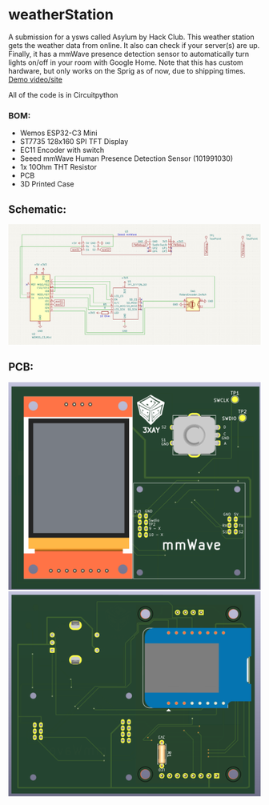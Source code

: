 # weatherStation

A submission for a ysws called Asylum by Hack Club.
This weather station gets the weather data from online.
It also can check if your server(s) are up.
Finally, it has a mmWave presence detection sensor to automatically turn lights on/off in your room with Google Home.
Note that this has custom hardware, but only works on the Sprig as of now, due to shipping times.
[Demo video/site](https://3xay.github.io/Projects/HackClub/asylum-weather)

All of the code is in Circuitpython

### BOM:
- Wemos ESP32-C3 Mini
- ST7735 128x160 SPI TFT Display
- EC11 Encoder with switch
- Seeed mmWave Human Presence Detection Sensor (101991030)
- 1x 10Ohm THT Resistor
- PCB
- 3D Printed Case

## Schematic:
![schematic](https://github.com/3XAY/weatherStation/blob/276ec20c3dd601ceb6335f3d4acf9b7bec386028/Screenshots/schematic.png?raw=true)

## PCB:
![PCB Front](https://github.com/3XAY/weatherStation/blob/276ec20c3dd601ceb6335f3d4acf9b7bec386028/Screenshots/pcbFront.png?raw=true)
![PCB Back](https://github.com/3XAY/weatherStation/blob/276ec20c3dd601ceb6335f3d4acf9b7bec386028/Screenshots/pcbBack.png?raw=true)
